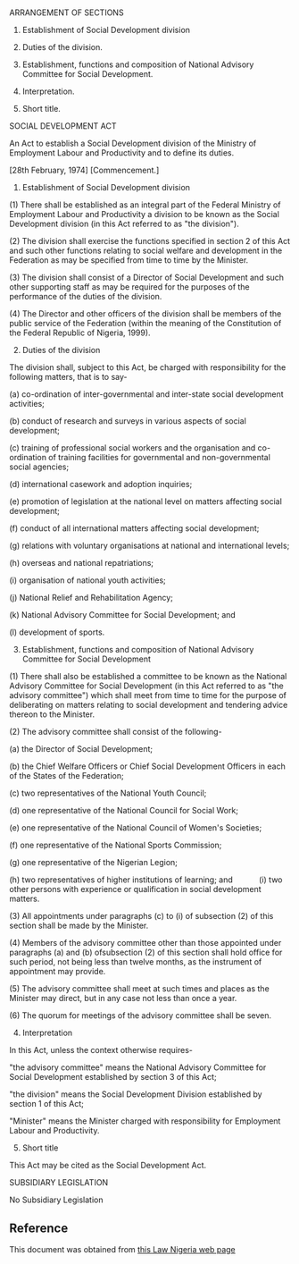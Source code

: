 # 

ARRANGEMENT OF SECTIONS

1. Establishment of Social Development division

2. Duties of the division.

3. Establishment, functions and composition of National Advisory Committee for Social Development.

4. Interpretation.

5. Short title.

SOCIAL DEVELOPMENT ACT

An Act to establish a Social Development division of the Ministry of Employment Labour and Productivity and to define its duties.

[28th February, 1974] [Commencement.]

1. Establishment of Social Development division

(1) There shall be established as an integral part of the Federal Ministry of Employment Labour and Productivity a division to be known as the Social Development division (in this Act referred to as "the division").

(2) The division shall exercise the functions specified in section 2 of this Act and such other functions relating to social welfare and development in the Federation as may be specified from time to time by the Minister.

(3) The division shall consist of a Director of Social Development and such other supporting staff as may be required for the purposes of the performance of the duties of the division.

(4) The Director and other officers of the division shall be members of the public service of the Federation (within the meaning of the Constitution of the Federal Republic of Nigeria, 1999).

2. Duties of the division

The division shall, subject to this Act, be charged with responsibility for the following matters, that is to say-

(a) co-ordination of inter-governmental and inter-state social development activities;

(b) conduct of research and surveys in various aspects of social development;

(c) training of professional social workers and the organisation and co-ordination of training facilities for governmental and non-governmental social agencies;

(d) international casework and adoption inquiries;

(e) promotion of legislation at the national level on matters affecting social development;

(f) conduct of all international matters affecting social development;

(g) relations with voluntary organisations at national and international levels;

(h) overseas and national repatriations;

(i) organisation of national youth activities;

(j) National Relief and Rehabilitation Agency;

(k) National Advisory Committee for Social Development; and

(l) development of sports.

3. Establishment, functions and composition of National Advisory Committee for Social Development

(1) There shall also be established a committee to be known as the National Advisory Committee for Social Development (in this Act referred to as "the advisory committee") which shall meet from time to time for the purpose of deliberating on matters relating to social development and tendering advice thereon to the Minister.

(2) The advisory committee shall consist of the following-

(a) the Director of Social Development;

(b) the Chief Welfare Officers or Chief Social Development Officers in each of the States of the Federation;

(c) two representatives of the National Youth Council;

(d) one representative of the National Council for Social Work;

(e) one representative of the National Council of Women's Societies;

(f) one representative of the National Sports Commission;

(g) one representative of the Nigerian Legion;

(h) two representatives of higher institutions of learning; and            (i) two other persons with experience or qualification in social development matters.

(3) All appointments under paragraphs (c) to (i) of subsection (2) of this section shall be made by the Minister.

(4) Members of the advisory committee other than those appointed under paragraphs (a) and (b) ofsubsection (2) of this section shall hold office for such period, not being less than twelve months, as the instrument of appointment may provide.

(5) The advisory committee shall meet at such times and places as the Minister may direct, but in any case not less than once a year.

(6) The quorum for meetings of the advisory committee shall be seven.

4. Interpretation

In this Act, unless the context otherwise requires-

"the advisory committee" means the National Advisory Committee for Social Development established by section 3 of this Act;

"the division" means the Social Development Division established by section 1 of this Act;

"Minister" means the Minister charged with responsibility for Employment Labour and Productivity.

5. Short title

This Act may be cited as the Social Development Act.

SUBSIDIARY LEGISLATION

No Subsidiary Legislation

## Reference

This document was obtained from [this Law Nigeria web page](http://www.lawnigeria.com/LFN/S/Social-Development-Act.php)
